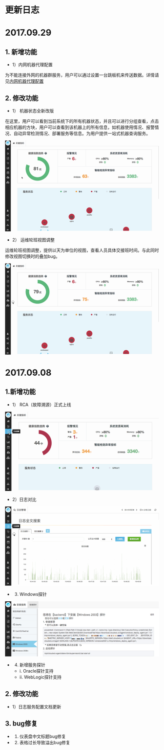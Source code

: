# **更新日志**

# 2017.09.29

## 1. 新增功能

* 1）内网机器代理配置

为不能连接外网的机器群服务，用户可以通过设置一台跳板机来传送数据。详情请见[内网机器代理配置](/part4/an-zhuang-zhi-nan/nei-wang-dai-li-pei-zhi.md)

## 2. 修改功能

* 1） 机器状态全新改版

在这里，用户可以看到当前系统下的所有机器状态，并且可以进行分组查看，点击相应机器的方块，用户可以查看到该机器上的所有信息，如机器使用情况、报警情况、自动异常检测情况、部署服务等信息。为用户提供一站式机器查询服务。

![](/part4/images/host_topology.gif)

* 2） 运维轮班视图调整

运维轮班视图调整，提供以天为单位的视图，查看人员具体交接班时间。与此同时修改视图切换时的叠加bug。

![](/part5/images/oncaller_view.gif)


# 2017.09.08

## 1.新增功能

* 1） RCA（故障溯源）正式上线

![](/part5/images/rca.gif)

* 2）日志对比

![](/part5/images/log.gif)

* 3) Windows探针

![](/part5/images/2017-09-08_1.png)

* 4) 新增服务探针
    * i. Oracle探针支持
    * ii. WebLogic探针支持

## 2. 修改功能
* 1）日志服务配置文档更新 

## 3. bug修复

* 1) 仪表盘中文标题bug修复
* 2) 表格过长导致溢出bug修复